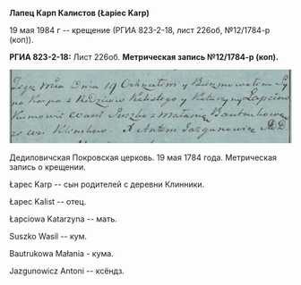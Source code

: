 **Лапец Карп Калистов (Łapiec Karp)**

19 мая 1984 г -- крещение (РГИА 823-2-18, лист 226об, №12/1784-р (коп)).

**РГИА 823-2-18:** Лист 226об. **Метрическая запись №12/1784-р (коп).**

![](./media/69657e809cd291f4ce7242a600fceb327b6a75d5.png)

Дедиловичская Покровская церковь. 19 мая 1784 года. Метрическая запись о
крещении.

Łapec Karp -- сын родителей с деревни Клинники.

Łapec Kalist -- отец.

Łapciowa Katarzyna -- мать.

Suszko Wasil -- кум.

Bautrukowa Małania - кума.

Jazgunowicz Antoni -- ксёндз.

